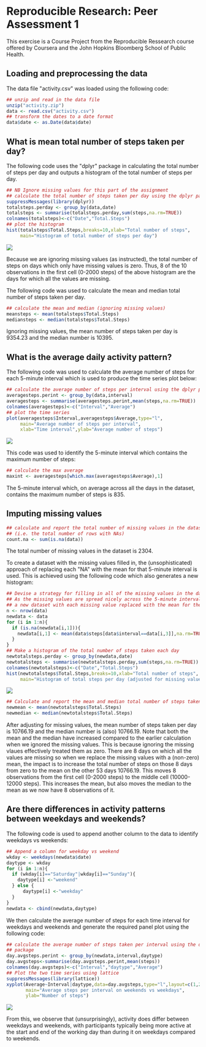 # Reproducible Research: Peer Assessment 1
This exercise is a Course Project from the Reproducible Ressearch course offered by Coursera and the John Hopkins Bloomberg School of Public Health.


## Loading and preprocessing the data
The  data file "activity.csv" was loaded using the following code:

```r
## unzip and read in the data file
unzip("activity.zip")
data <- read.csv("activity.csv")
## transform the dates to a date format
data$date <- as.Date(data$date)
```


## What is mean total number of steps taken per day?
The following code uses the "dplyr" package in calculating the total number of steps per day and outputs a histogram of the total number of steps per day.

```r
## NB Ignore missing values for this part of the assignment
## calculate the total number of steps taken per day using the dplyr package
suppressMessages(library(dplyr))
totalsteps.perday <- group_by(data,date)
totalsteps <- summarise(totalsteps.perday,sum(steps,na.rm=TRUE))
colnames(totalsteps)<-c("Date","Total.Steps")
## plot the histogram
hist(totalsteps$Total.Steps,breaks=10,xlab="Total number of steps",
     main="Histogram of total number of steps per day")
```

![](PA1_template_files/figure-html/unnamed-chunk-2-1.png) 

Because we are ignoring missing values (as instructed), the total number of steps on days which only have missing values is zero.  Thus, 8 of the 10 observations in the first cell (0-2000 steps) of the above histogram are the days for which all the values are missing.

The following code was used to calculate the mean and median total number of steps taken per day.

```r
## calculate the mean and median (ignoring missing values)
meansteps <- mean(totalsteps$Total.Steps)
mediansteps <- median(totalsteps$Total.Steps)
```
Ignoring missing values, the mean number of steps taken per day is 9354.23 and the median number is 10395.


## What is the average daily activity pattern?
The following code was used to calculate the average number of steps for each 5-minute interval which is used to produce the time series plot below:

```r
## calculate the average number of steps per interval using the dplyr package
averagesteps.perint <- group_by(data,interval)
averagesteps <- summarise(averagesteps.perint,mean(steps,na.rm=TRUE))
colnames(averagesteps)<-c("Interval","Average")
## plot the time series
plot(averagesteps$Interval,averagesteps$Average,type="l",
     main="Average number of steps per interval",
     xlab="Time interval",ylab="Average number of steps")
```

![](PA1_template_files/figure-html/unnamed-chunk-4-1.png) 

This code was used to identify the 5-minute interval which contains the maximum number of steps:

```r
## calculate the max average
maxint <- averagesteps[which.max(averagesteps$Average),1]
```
The 5-minute interval which, on average across all the days in the dataset, contains the maximum number of steps is 835.


## Imputing missing values

```r
## calculate and report the total number of missing values in the dataset
## (i.e. the total number of rows with NAs)
count.na <- sum(is.na(data))
```
The total number of missing values in the dataset is 2304.

To create a dataset with the missing values filled in, the (unsophisticated) approach of replacing each "NA" with the mean for that 5-minute interval is used.  This is achieved using the following code which also generates a new histogram:

```r
## Devise a strategy for filling in all of the missing values in the dataset. 
## As the missing values are spread nicely across the 5-minute intervals, create
## a new dataset with each missing value replaced with the mean for the interval.
n <- nrow(data)
newdata <- data
for (i in 1:n){
  if (is.na(newdata[i,1])){
    newdata[i,1] <- mean(data$steps[data$interval==data[i,3]],na.rm=TRUE)
  }
}
## Make a histogram of the total number of steps taken each day
newtotalsteps.perday <- group_by(newdata,date)
newtotalsteps <- summarise(newtotalsteps.perday,sum(steps,na.rm=TRUE))
colnames(newtotalsteps)<-c("Date","Total.Steps")
hist(newtotalsteps$Total.Steps,breaks=10,xlab="Total number of steps",
     main="Histogram of total steps per day (adjusted for missing values)")
```

![](PA1_template_files/figure-html/unnamed-chunk-7-1.png) 


```r
## Calculate and report the mean and median total number of steps taken per day
newmean <- mean(newtotalsteps$Total.Steps)
newmedian <- median(newtotalsteps$Total.Steps)
```
After adjusting for missing values, the mean number of steps taken per day is  10766.19 and the median number is (also) 10766.19.  Note that both the mean and the median have increased compared to the earlier calculation when we ignored the missing values.  This is because ignoring the missing vlaues effectively treated them as zero.  There are 8 days on which all the values are missing so when we replace the missing values with a (non-zero) mean, the impact is to increase the total number of steps on those 8 days from zero to the mean on the other 53 days 10766.19.  This moves 8 observations from the first cell (0-2000 steps) to the middle cell (10000-12000 steps).  This increases the mean, but also moves the median to the mean as we now have 8 observations of it.


## Are there differences in activity patterns between weekdays and weekends?
The following code is used to append another column to the data to identify weekdays vs weekends:

```r
## Append a column for weekday vs weekend
wkday <- weekdays(newdata$date)
daytype <- wkday
for (i in 1:n){
  if (wkday[i]=="Saturday"|wkday[i]=="Sunday"){
    daytype[i] <-"weekend"
  } else {
      daytype[i] <-"weekday"
  }
}
newdata <- cbind(newdata,daytype)
```
We then calculate the average number of steps for each time interval for weekdays and weekends and generate the required panel plot using the following code:

```r
## calculate the average number of steps taken per interval using the dplyr
## package
day.avgsteps.perint <- group_by(newdata,interval,daytype)
day.avgsteps<-summarise(day.avgsteps.perint,mean(steps))
colnames(day.avgsteps)<-c("Interval","daytype","Average")
## Plot the two time series using lattice
suppressMessages(library(lattice))
xyplot(Average~Interval|daytype,data=day.avgsteps,type="l",layout=c(1,2),
       main="Average steps per interval on weekends vs weekdays",
       ylab="Number of steps")
```

![](PA1_template_files/figure-html/unnamed-chunk-10-1.png) 

From this, we observe that (unsurprisingly), activity does differ between weekdays and weekends, with participants typically being more active at the start and end of the working day than during it on weekdays compared to weekends.
